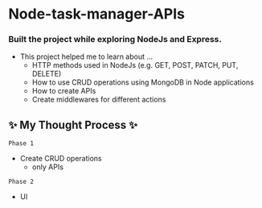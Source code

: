 # Node-task-manager-APIs
### Built the project while exploring NodeJs and Express. 

+ This project helped me to learn about ...
  + HTTP methods used in NodeJs (e.g. GET, POST, PATCH, PUT, DELETE)
  + How to use CRUD operations using MongoDB in Node applications
  + How to create APIs 
  + Create middlewares for different actions

## ✨ My Thought Process ✨

```
Phase 1
```
+ Create CRUD operations
    + only APIs

```
Phase 2
```
+ UI